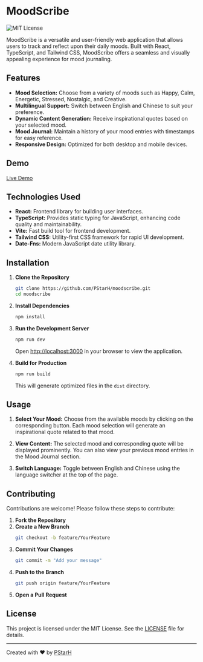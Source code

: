 # MoodScribe

![MIT License](https://img.shields.io/badge/License-MIT-yellow.svg)

MoodScribe is a versatile and user-friendly web application that allows users to track and reflect upon their daily moods. Built with React, TypeScript, and Tailwind CSS, MoodScribe offers a seamless and visually appealing experience for mood journaling.

## Features

- **Mood Selection:** Choose from a variety of moods such as Happy, Calm, Energetic, Stressed, Nostalgic, and Creative.
- **Multilingual Support:** Switch between English and Chinese to suit your preference.
- **Dynamic Content Generation:** Receive inspirational quotes based on your selected mood.
- **Mood Journal:** Maintain a history of your mood entries with timestamps for easy reference.
- **Responsive Design:** Optimized for both desktop and mobile devices.

## Demo

[Live Demo](https://mood-scribe.vercel.app/)


## Technologies Used

- **React:** Frontend library for building user interfaces.
- **TypeScript:** Provides static typing for JavaScript, enhancing code quality and maintainability.
- **Vite:** Fast build tool for frontend development.
- **Tailwind CSS:** Utility-first CSS framework for rapid UI development.
- **Date-Fns:** Modern JavaScript date utility library.

## Installation

1. **Clone the Repository**
   ```bash
   git clone https://github.com/PStarH/moodscribe.git
   cd moodscribe
   ```

2. **Install Dependencies**
   ```bash
   npm install
   ```

3. **Run the Development Server**
   ```bash
   npm run dev
   ```
   Open [http://localhost:3000](http://localhost:3000) in your browser to view the application.

4. **Build for Production**
   ```bash
   npm run build
   ```
   This will generate optimized files in the `dist` directory.

## Usage

1. **Select Your Mood:**
   Choose from the available moods by clicking on the corresponding button. Each mood selection will generate an inspirational quote related to that mood.

2. **View Content:**
   The selected mood and corresponding quote will be displayed prominently. You can also view your previous mood entries in the Mood Journal section.

3. **Switch Language:**
   Toggle between English and Chinese using the language switcher at the top of the page.

## Contributing

Contributions are welcome! Please follow these steps to contribute:

1. **Fork the Repository**
2. **Create a New Branch**
   ```bash
   git checkout -b feature/YourFeature
   ```
3. **Commit Your Changes**
   ```bash
   git commit -m "Add your message"
   ```
4. **Push to the Branch**
   ```bash
   git push origin feature/YourFeature
   ```
5. **Open a Pull Request**

## License

This project is licensed under the MIT License. See the [LICENSE](./LICENSE) file for details.

---

Created with ❤️ by [PStarH](https://github.com/PStarH) 